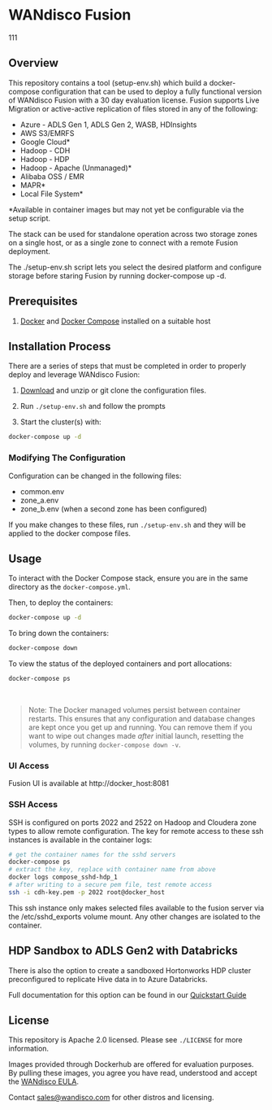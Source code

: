 # WANdisco Fusion 
111
## Overview

This repository contains a tool (setup-env.sh) which build a docker-compose configuration that can be used to deploy a fully functional version of WANdisco Fusion with a 30 day evaluation license. Fusion supports Live Migration or active-active replication of files stored in any of the following: 

- Azure - ADLS Gen 1, ADLS Gen 2, WASB, HDInsights 
- AWS S3/EMRFS
- Google Cloud*
- Hadoop - CDH 
- Hadoop - HDP
- Hadoop - Apache (Unmanaged)*
- Alibaba OSS / EMR
- MAPR*
- Local File System*

*Available in container images but may not yet be configurable via the setup script. 

The stack can be used for standalone operation across two storage zones on a single host, or as a single zone to connect with a remote Fusion deployment.  

The ./setup-env.sh script lets you select the desired platform and configure storage before staring Fusion by running docker-compose up -d. 

## Prerequisites 
1. [Docker](https://docs.docker.com/install/overview/) and [Docker Compose](https://docs.docker.com/compose/install/) installed on a suitable host

## Installation Process
There are a series of steps that must be completed in order to properly deploy and leverage WANdisco Fusion:

1. [Download](https://github.com/WANdisco/fusion-docker-compose/archive/master.zip) and unzip or git clone the configuration files. 

1. Run `./setup-env.sh` and follow the prompts

1. Start the cluster(s) with:

```bash
docker-compose up -d
```

### Modifying The Configuration
Configuration can be changed in the following files:

- common.env
- zone_a.env
- zone_b.env (when a second zone has been configured)

If you make changes to these files, run `./setup-env.sh` and they will be applied to the docker compose files.

## Usage
To interact with the Docker Compose stack, ensure you are in the same directory as the `docker-compose.yml`. 

Then, to deploy the containers:
```bash
docker-compose up -d
```

To bring down the containers:
```bash
docker-compose down
```

To view the status of the deployed containers and port allocations:
```bash
docker-compose ps
```
</br>

> Note: The Docker managed volumes persist between container restarts. This ensures that any configuration and database changes are kept once you get up and running. You can remove them if you want to wipe out changes made _after_ initial launch, resetting the volumes, by running `docker-compose down -v`.

### UI Access 
Fusion UI is available at http://docker_host:8081 

### SSH Access
SSH is configured on ports 2022 and 2522 on Hadoop and Cloudera zone types to allow remote configuration. The key for remote access to these ssh instances is available in the container logs:

```bash
# get the container names for the sshd servers
docker-compose ps
# extract the key, replace with container name from above
docker logs compose_sshd-hdp_1 
# after writing to a secure pem file, test remote access
ssh -i cdh-key.pem -p 2022 root@docker_host
```

This ssh instance only makes selected files available to the fusion server via the /etc/sshd_exports volume mount. Any other changes are isolated to the container.

## HDP Sandbox to ADLS Gen2 with Databricks

There is also the option to create a sandboxed Hortonworks HDP cluster preconfigured to replicate Hive data in to Azure Databricks.

Full documentation for this option can be found in our [Quickstart Guide](https://wandisco.github.io/wandisco-documentation/docs/quickstarts/hdp_sandbox_lhv_client-adlsg2_lan)

## License
This repository is Apache 2.0 licensed. Please see `./LICENSE` for more information.

Images provided through Dockerhub are offered for evaluation purposes. By pulling these images, you agree you have read, understood and accept the [WANdisco EULA](https://www.wandisco.com/eula).

Contact sales@wandisco.com for other distros and licensing. 
